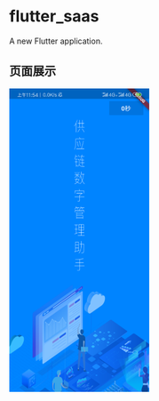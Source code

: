 # flutter_saas

A new Flutter application.

## 页面展示
<img src="https://github.com/ChinaVolvocars/flutter_saas/blob/master/github/splash.png" width = "50%" height = "50%" alt="图splash页面" align=center />

